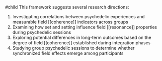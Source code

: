 #child 
This framework suggests several research directions:

1. Investigating correlations between psychedelic experiences and measurable field [[coherence]] indicators across groups
2. Examining how set and setting influence field [[resonance]] properties during psychedelic sessions
3. Exploring potential differences in long-term outcomes based on the degree of field [[coherence]] established during integration phases
4. Studying group psychedelic sessions to determine whether synchronized field effects emerge among participants